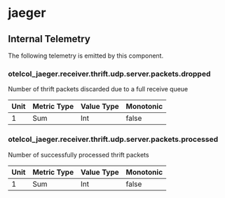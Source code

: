 [comment]: <> (Code generated by mdatagen. DO NOT EDIT.)

# jaeger

## Internal Telemetry

The following telemetry is emitted by this component.

### otelcol_jaeger.receiver.thrift.udp.server.packets.dropped

Number of thrift packets discarded due to a full receive queue

| Unit | Metric Type | Value Type | Monotonic |
| ---- | ----------- | ---------- | --------- |
| 1 | Sum | Int | false |

### otelcol_jaeger.receiver.thrift.udp.server.packets.processed

Number of successfully processed thrift packets

| Unit | Metric Type | Value Type | Monotonic |
| ---- | ----------- | ---------- | --------- |
| 1 | Sum | Int | false |
